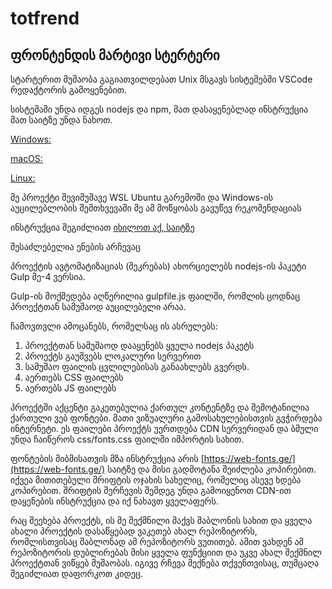 # totfrend
## ფრონტენდის მარტივი სტერტერი

სტარტერით მუშაობა გაგიათვილდებათ Unix მსგავს სისტემებში VSCode რედაქტორის გამოყენებით.

სისტემაში უნდა იდგეს nodejs და npm, მათ დასაყენებლად ინსტრუქცია მათ საიტზე უნდა ნახოთ.

[Windows:](https://nodejs.org/en/download/)

[macOS: ](https://nodejs.org/en/download/)

[Linux: ](https://nodejs.org/en/download/package-manager/)

მე პროექტი შევიმუშავე WSL Ubuntu გარემოში და Windows-ის აუცილებლობის შემთხვევაში მე ამ მოწყობას გავუწევ რეკომენდაციას

ინსტრუქცია შეგიძლიათ [იხილოთ აქ, საიტზე](https://docs.microsoft.com/en-us/windows/wsl/install-win10)

შესაძლებელია ენების არჩევაც

პროექტის ავტომატიზაციას (შეკრებას) ახორციელებს nodejs-ის პაკეტი Gulp მე-4 ვერსია.

Gulp-ის მოქმედება აღწერილია gulpfile.js ფაილში, რომლის ცოდნაც პროექტთან სამუშაოდ აუცილებელი არაა.

ჩამოვთვლი ამოცანებს, რომელსაც ის ასრულებს:

1. პროექტთან სამუშაოდ დააყენებს ყველა nodejs პაკეტს
2. პროექტს გაუშვებს ლოკალური სერვერით
3. სამუშაო ფაილის ცვლილებისას განაახლებს გვერდს.
4. აერთებს CSS ფაილებს
5. აერთებს JS ფაილებს

პროექტში აქცენტი გაკეთებულია ქართულ კონტენტზე და შემოტანილია ქართული ვებ ფონტები. მათი ვიზუალური გამოსახულებისთვის გვჭირდება ინტერნეტი. ეს ფაილები პროექტს უერთდება CDN სერვერიდან და ბმული უნდა ჩაიწეროს css/fonts.css ფაილში იმპორტის სახით.

ფონტების მიბმისათვის მზა ინსტრუქცია არის [https://web-fonts.ge/](https://web-fonts.ge/) საიტზე და მისი გადმოტანა შეიძლება კოპირებით. იქვეა მითითებული შრიფტის ოჯახის სახელიც, რომელიც ასევე ხდება კოპირებით. შრიფტის შერჩევის შემდეგ უნდა გამოიყენოთ CDN-ით დაყენების ინსტრუქცია და იქ ნახავთ ყველაფერს.

რაც შეეხება პროექტს, ის მე შექმნილი მაქვს შაბლონის სახით და ყველა ახალი პროექტის დასაწყებად ვაკეთებ ახალ რეპოზიტორს, რომლისთვისაც შაბლონად ამ რეპოზიტორს ვუთითებ. ამით ვახდენ ამ რეპოზიტორის დუბლირებას მისი ყველა ფუნქციით და უკვე ახალ შექმნილ პროექტთან ვიწყებ მუშაობას. იგივე რჩევა მექნება თქვენთვისაც, თუმცაღა შეგიძლიათ დაფორკოთ კიდეც.
